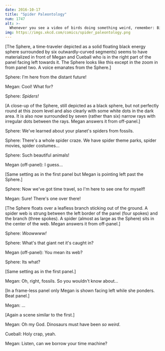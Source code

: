 ```yaml
---
date: 2016-10-17
title: "Spider Paleontology"
num: 1747
alt: >-
  Whenever you see a video of birds doing something weird, remember: Birds are a small subset of dinosaurs, so the weirdness of birds is a small subset of the weirdness of dinosaurs.
img: https://imgs.xkcd.com/comics/spider_paleontology.png
---
```

[The Sphere, a time-traveler depicted as a solid floating black energy sphere surrounded by six outwardly-curved segments) seems to have materialized in front of Megan and Cueball who is in the right part of the panel facing left towards it.  The Sphere looks like this except in the zoom in from panel two. A voice emanates from the Sphere.]

Sphere: I'm here from the distant future!

Megan: Cool! What for?

Sphere: *Spiders!*

[A close-up of the Sphere, still depicted as a black sphere, but not perfectly round at this zoom level and also clearly with some white dots in the dark area. It is also now surrounded by seven (rather than six) narrow rays with irregular dots between the rays. Megan answers it from off-panel.]

Sphere: We've learned about your planet's spiders from fossils.

Sphere: There's a whole spider craze. We have spider theme parks, spider movies, spider costumes...

Sphere: Such beautiful animals!

Megan (off-panel): I guess...

[Same setting as in the first panel but Megan is pointing left past the Sphere.]

Sphere: Now we've got time travel, so I'm here to see one for myself!

Megan: Sure! There's one over there!

[The Sphere floats over a leafless branch sticking out of the ground. A spider web is strung between the left border of the panel (four spokes) and the branch (three spokes). A spider (almost as large as the Sphere) sits in the center of the web. Megan answers it from off-panel.]

Sphere: *Woowwww!*

Sphere: What's that giant net it's caught in?

Megan (off-panel): You mean its web?

Sphere: Its what?

[Same setting as in the first panel.]

Megan: Oh, right, fossils. So you wouldn't know about...

[In a frame-less panel only Megan is shown facing left while she ponders. Beat panel.]

Megan: ...

[Again a scene similar to the first.]

Megan: Oh my God. Dinosaurs must have been *so weird*.

Cueball: Holy crap, yeah.

Megan: Listen, can we borrow your time machine?